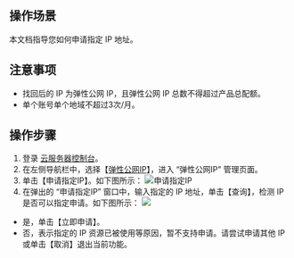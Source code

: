 ## 操作场景

本文档指导您如何申请指定 IP 地址。

## 注意事项

- 找回后的 IP 为弹性公网 IP，且弹性公网 IP 总数不得超过产品总配额。
- 单个账号单个地域不超过3次/月。

## 操作步骤

1. 登录 [云服务器控制台](https://console.cloud.tencent.com/cvm/index)。
2. 在左侧导航栏中，选择【[弹性公网IP](https://console.cloud.tencent.com/cvm/eip)】，进入 “弹性公网IP” 管理页面。
3. 单击【申请指定IP】。如下图所示：
![申请指定IP](https://main.qcloudimg.com/raw/a54434eb133244124b703b4eefbe0c30.png)
4. 在弹出的 “申请指定IP” 窗口中，输入指定的 IP 地址，单击【查询】，检测 IP 是否可以指定申请。如下图所示：
![](https://main.qcloudimg.com/raw/f6f7812a594ce7c5165926c415495b27.png)
 - 是，单击【立即申请】。
 - 否，表示指定的 IP 资源已被使用等原因，暂不支持申请。请尝试申请其他 IP 或单击【取消】退出当前功能。








